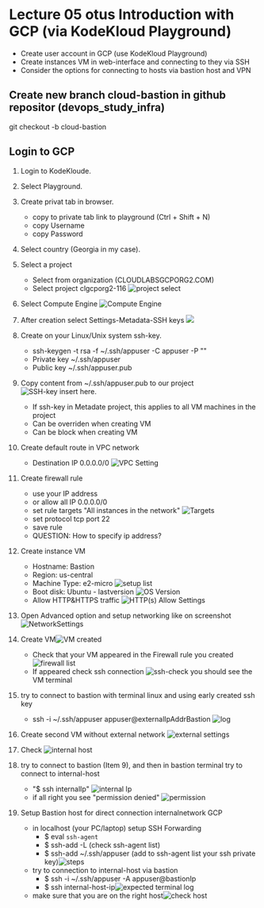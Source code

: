 # Lecture 05 otus Introduction with GCP (via KodeKloud Playground)

* Create user account in GCP (use KodeKloud Playground)
* Create instances VM in web-interface and connecting to they via SSH
* Consider the options for connecting to hosts via bastion host and VPN

## Create new branch cloud-bastion in github repositor (devops_study_infra)

git checkout -b cloud-bastion

## Login to GCP

1. Login to KodeKloude.
2. Select Playground.
3. Create privat tab in browser.
    * copy to private tab link to playground (Ctrl + Shift + N)
    * copy Username
    * copy Password
4. Select country (Georgia in my case).
5. Select a project
    * Select from organization (CLOUDLABSGCPORG2.COM)
    * Select project clgcporg2-116 ![project select](2022-08-29-05-29-24.png)
  
6. Select Compute Engine ![Compute Engine](2022-08-29-05-30-14.png)
7. After creation select Settings-Metadata-SSH keys ![](2022-08-29-05-34-38.png)
8. Create on your Linux/Unix system ssh-key.
    * ssh-keygen -t rsa -f ~/.ssh/appuser -C appuser -P ""
    * Private key ~/.ssh/appuser
    * Public key ~/.ssh/appuser.pub
9. Copy content from ~/.ssh/appuser.pub to our project ![SSH-key insert here](2022-08-29-05-39-03.png).
    * If ssh-key in Metadate project, this applies to all VM machines in the project
    * Can be overriden when creating VM
    * Can be block when creating VM
10. Create default route in VPC network
    * Destination IP 0.0.0.0/0 ![VPC Setting](2022-08-30-05-50-31.png)
11. Create firewall rule 
    * use your IP address
    * or allow all IP 0.0.0.0/0
    * set rule targets "All instances in the network" ![Targets](2022-08-30-06-16-11.png)
    * set protocol tcp port 22
    * save rule
    * QUESTION: How to specify ip address?
12. Create instance VM
    * Hostname: Bastion
    * Region: us-central
    * Machine Type: e2-micro ![setup list](2022-08-29-07-25-06.png)
    * Boot disk: Ubuntu - lastversion ![OS Version](2022-08-29-07-26-32.png)
    * Allow HTTP&HTTPS traffic ![HTTP(s) Allow Settings](2022-08-30-05-56-40.png)
13. Open Advanced option and setup networking like on screenshot![NetworkSettings](2022-08-29-07-34-10.png)
14. Create VM![VM created](2022-08-29-07-46-31.png)
    * Check that your VM appeared in the Firewall rule you created ![firewall list](2022-08-30-06-24-02.png)
    * If appeared check ssh connection ![ssh-check](2022-08-30-06-20-19.png) you should see the VM terminal
15. try to connect to bastion with terminal linux and using early created ssh key 
    * ssh -i ~/.ssh/appuser appuser@externalIpAddrBastion ![log](2022-08-30-06-28-57.png)

16. Create second VM without external network ![external settings](2022-08-30-06-35-23.png)
17. Check ![internal host](2022-08-30-06-38-31.png)
18. try to connect to bastion (Item 9), and then in bastion terminal try to connect to internal-host
    * "$ ssh internalIp" ![internal Ip](2022-08-30-06-43-55.png)
    * if all right you see "permission denied" ![permission](2022-08-30-06-45-10.png)
19. Setup Bastion host for direct connection internalnetwork GCP
    * in localhost (your PC/laptop) setup SSH Forwarding
      * $ eval `ssh-agent` 
      * $ ssh-add -L (check ssh-agent list)
      * $ ssh-add ~/.ssh/appuser (add to ssh-agent list your ssh private key)![steps](2022-08-30-06-58-46.png)
    * try to connection to internal-host via bastion
      * $ ssh -i ~/.ssh/appuser -A appuser@bastionIp
      * $ ssh internal-host-ip![expected terminal log](2022-08-30-07-04-03.png)
    * make sure that you are on the right host![check host](2022-08-30-07-06-38.png)